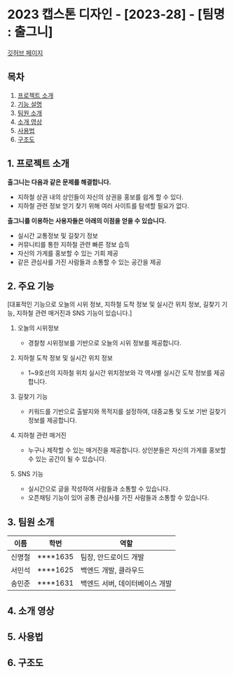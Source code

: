 # 2023 캡스톤 디자인 - [2023-28] - [팀명 : 출그니]

[깃허브 페이지](https://kookmin-sw.github.io/capstone-2023-28/)

## 목차

1. [프로젝트 소개](#1.-프로젝트-소개)
2. [기능 설명](#2.-주요-기능)
3. [팀원 소개](#3.-팀원-소개)
4. [소개 영상](#4.-소개-영상)
5. [사용법](#5.-사용법)
6. [구조도](#6.-구조도)

## 1. 프로젝트 소개

**출그니는 다음과 같은 문제를 해결합니다.**
- 지하철 상권 내의 상인들이 자신의 상권을 홍보를 쉽게 할 수 있다.
- 지하철 관련 정보 얻기 찾기 위해 여러 사이트를 탐색할 필요가 없다.

**출그니를 이용하는 사용자들은 아래의 이점을 얻을 수 있습니다.**
- 실시간 교통정보 및 길찾기 정보 
- 커뮤니티를 통한 지하철 관련 빠른 정보 습득 
- 자신의 가게를 홍보할 수 있는 기회 제공
- 같은 관심사를 가진 사람들과 소통할 수 있는 공간을 제공


## 2. 주요 기능
[대표적인 기능으로 오늘의 시위 정보, 지하철 도착 정보 및 실시간 위치 정보, 길찾기 기능, 지하철 관련 매거진과 SNS 기능이 있습니다.]

1. 오늘의 시위정보
    - 경찰청 시위정보를 기반으로 오늘의 시위 정보를 제공합니다.
    
2. 지하철 도착 정보 및 실시간 위치 정보
    - 1~9호선의 지하철 위치 실시간 위치정보와 각 역사별 실시간 도착 정보를 제공합니다.
    
3. 길찾기 기능
    - 키워드를 기반으로 출발지와 목적지를 설정하여, 대중교통 및 도보 기반 길찾기 정보를 제공합니다.
    
4. 지하철 관련 매거진 
    - 누구나 제작할 수 있는 매거진을 제공합니다. 상인분들은 자신의 가게를 홍보할 수 있는 공간이 될 수 있습니다.
    
5. SNS 기능
    - 실시간으로 글을 작성하여 사람들과 소통할 수 있습니다.
    - 오픈채팅 기능이 있어 공통 관심사를 가진 사람들과 소통할 수 있습니다.
    

## 3. 팀원 소개
|이름|학번|역할|
|------|---|---|
|신명철|****1635|팀장, 안드로이드 개발|
|서민석|****1625|백엔드 개발, 클라우드 |
|송민준|****1631|백엔드 서버, 데이터베이스 개발|

## 4. 소개 영상

## 5. 사용법

## 6. 구조도
